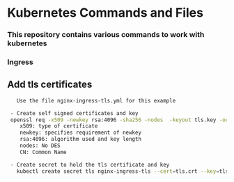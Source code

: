 # Kubernetes Commands and Files

### This repository contains various commands to work with kubernetes

### Ingress


## Add tls certificates
```sh
   Use the file nginx-ingress-tls.yml for this example

 - Create self signed certificates and key
 openssl req -x509 -newkey rsa:4096 -sha256 -nodes  -keyout tls.key -out tls.crt -subj "/CN=nginx-ingress.com" -days 365
    x509: type of certificate
    newkey: specifies requirement of newkey
    rsa:4096: algorithm used and key length
    nodes: No DES
    CN: Common Name

 - Create secret to hold the tls certificate and key
   kubectl create secret tls nginx-ingress-tls --cert=tls.crt --key=tls.key

```
